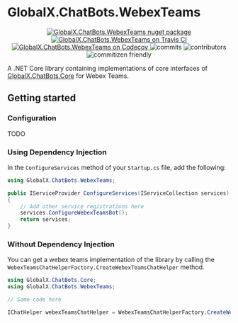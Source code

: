 # GlobalX.ChatBots.WebexTeams

<p align="center">
    <a href="https://www.nuget.org/packages/GlobalX.ChatBots.WebexTeams">
    	<img src="https://flat.badgen.net/nuget/v/globalx.chatbots.webexteams" alt="GlobalX.ChatBots.WebexTeams nuget package" />
    </a>
    <a href="https://travis-ci.org/GlobalX/GlobalX.ChatBots.WebexTeams">
    	<img src="https://flat.badgen.net/travis/GlobalX/GlobalX.ChatBots.WebexTeams" alt="GlobalX.ChatBots.WebexTeams on Travis CI" />
    </a>
    <a href="https://codecov.io/gh/GlobalX/GlobalX.ChatBots.WebexTeams">
    	<img src="https://flat.badgen.net/codecov/c/github/globalx/globalx.chatbots.webexteams" alt="GlobalX.ChatBots.WebexTeams on Codecov" />
    </a>
    <img src="https://flat.badgen.net/github/commits/globalx/globalx.chatbots.webexteams" alt="commits" />
    <img src="https://flat.badgen.net/github/contributors/globalx/globalx.chatbots.webexteams" alt="contributors" />
    <img src="https://img.shields.io/badge/commitizen-friendly-brightgreen.svg" alt="commitizen friendly" />
</p>

A .NET Core library containing implementations of core interfaces of
[GlobalX.ChatBots.Core](https://github.com/GlobalX/GlobalX.ChatBots.Core) for
Webex Teams.

## Getting started

### Configuration

TODO

### Using Dependency Injection

In the `ConfigureServices` method of your `Startup.cs` file, add the following:

```cs
using GlobalX.ChatBots.WebexTeams;

public IServiceProvider ConfigureServices(IServiceCollection services)
{
    // Add other service registrations here
    services.ConfigureWebexTeamsBot();
    return services;
}
```

### Without Dependency Injection

You can get a webex teams implementation of the library by calling the
`WebexTeamsChatHelperFactory.CreateWebexTeamsChatHelper` method.

```cs
using GlobalX.ChatBots.Core;
using GlobalX.ChatBots.WebexTeams;

// Some code here

IChatHelper webexTeamsChatHelper = WebexTeamsChatHelperFactory.CreateWebexTeamsChatHelper();
```
